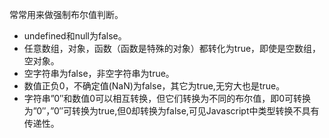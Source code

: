 常常用来做强制布尔值判断。
- undefined和null为false。
- 任意数组，对象，函数（函数是特殊的对象）都转化为true，即使是空数组，空对象。
- 空字符串为false，非空字符串为true。
- 数值正负0，不确定值(NaN)为false，其它为true,无穷大也是true。
- 字符串”0″和数值0可以相互转换，但它们转换为不同的布尔值，即0可转换为”0″，”0″可转换为true,但0却转换为false,可见Javascript中类型转换不具有传递性。